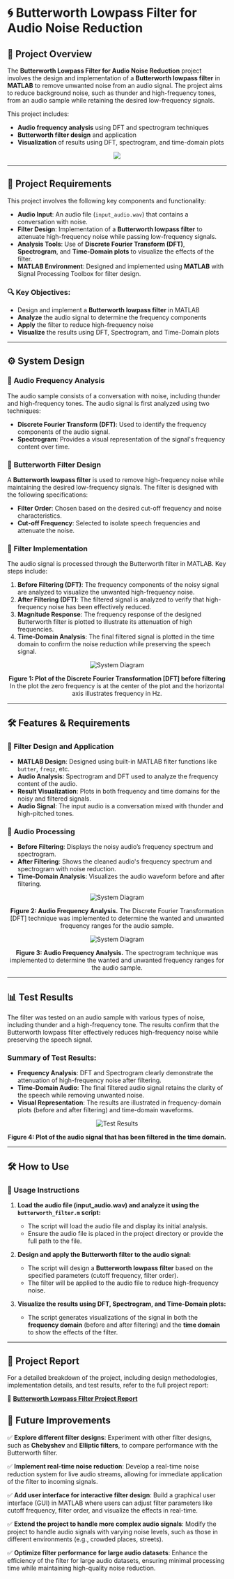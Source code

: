 # 🌀 Butterworth Lowpass Filter for Audio Noise Reduction

## 📌 Project Overview
The **Butterworth Lowpass Filter for Audio Noise Reduction** project involves the design and implementation of a **Butterworth lowpass filter** in **MATLAB** to remove unwanted noise from an audio signal. The project aims to reduce background noise, such as thunder and high-frequency tones, from an audio sample while retaining the desired low-frequency signals.

This project includes:
- **Audio frequency analysis** using DFT and spectrogram techniques
- **Butterworth filter design** and application
- **Visualization** of results using DFT, spectrogram, and time-domain plots

<p align="center">
  <img src="https://media.giphy.com/media/l0HU01fNl3dZZ5Zuo/giphy.gif"/>
</p>

---

## 🎯 Project Requirements
This project involves the following key components and functionality:

- **Audio Input**: An audio file (`input_audio.wav`) that contains a conversation with noise.
- **Filter Design**: Implementation of a **Butterworth lowpass filter** to attenuate high-frequency noise while passing low-frequency signals.
- **Analysis Tools**: Use of **Discrete Fourier Transform (DFT)**, **Spectrogram**, and **Time-Domain plots** to visualize the effects of the filter.
- **MATLAB Environment**: Designed and implemented using **MATLAB** with Signal Processing Toolbox for filter design.

### 🔍 **Key Objectives:**
- Design and implement a **Butterworth lowpass filter** in MATLAB
- **Analyze** the audio signal to determine the frequency components
- **Apply** the filter to reduce high-frequency noise
- **Visualize** the results using DFT, Spectrogram, and Time-Domain plots

---

## ⚙️ System Design

### 🔹 **Audio Frequency Analysis**
The audio sample consists of a conversation with noise, including thunder and high-frequency tones. The audio signal is first analyzed using two techniques:
- **Discrete Fourier Transform (DFT)**: Used to identify the frequency components of the audio signal.
- **Spectrogram**: Provides a visual representation of the signal's frequency content over time.

### 🔹 **Butterworth Filter Design**
A **Butterworth lowpass filter** is used to remove high-frequency noise while maintaining the desired low-frequency signals. The filter is designed with the following specifications:
- **Filter Order**: Chosen based on the desired cut-off frequency and noise characteristics.
- **Cut-off Frequency**: Selected to isolate speech frequencies and attenuate the noise.

### 🔹 **Filter Implementation**
The audio signal is processed through the Butterworth filter in MATLAB. Key steps include:

1. **Before Filtering (DFT)**: The frequency components of the noisy signal are analyzed to visualize the unwanted high-frequency noise.
2. **After Filtering (DFT)**: The filtered signal is analyzed to verify that high-frequency noise has been effectively reduced.
3. **Magnitude Response**: The frequency response of the designed Butterworth filter is plotted to illustrate its attenuation of high frequencies.
4. **Time-Domain Analysis**: The final filtered signal is plotted in the time domain to confirm the noise reduction while preserving the speech signal.

<p align="center">
  <img src="./images/system_diagram.png" alt="System Diagram" />
</p>  
<p align="center"><b>Figure 1: Plot of the Discrete Fourier Transformation [DFT] before filtering</b> In the plot the zero frequency is at the center of the plot and the horizontal axis illustrates frequency in Hz.</p>

---

## 🛠️ Features & Requirements

### 🔹 **Filter Design and Application**
- **MATLAB Design**: Designed using built-in MATLAB filter functions like `butter`, `freqz`, etc.
- **Audio Analysis**: Spectrogram and DFT used to analyze the frequency content of the audio.
- **Result Visualization**: Plots in both frequency and time domains for the noisy and filtered signals.
- **Audio Signal**: The input audio is a conversation mixed with thunder and high-pitched tones.

### 🔹 **Audio Processing**
- **Before Filtering**: Displays the noisy audio’s frequency spectrum and spectrogram.
- **After Filtering**: Shows the cleaned audio's frequency spectrum and spectrogram with noise reduction.
- **Time-Domain Analysis**: Visualizes the audio waveform before and after filtering.

<p align="center">
  <img src="./images/freq.png" alt="System Diagram" />
</p>  
<p align="center"><b>Figure 2: Audio Frequency Analysis.</b> The Discrete Fourier Transformation [DFT] technique was implemented to determine the wanted and unwanted frequency ranges for the audio sample.</p>

<p align="center">
  <img src="./images/spectro.png.png" alt="System Diagram" />
</p>  
<p align="center"><b>Figure 3: Audio Frequency Analysis.</b> The spectrogram technique was implemented to determine the wanted and unwanted frequency ranges for the audio sample.</p>

---

## 📊 Test Results

The filter was tested on an audio sample with various types of noise, including thunder and a high-frequency tone. The results confirm that the Butterworth lowpass filter effectively reduces high-frequency noise while preserving the speech signal.

### Summary of Test Results:
- **Frequency Analysis**: DFT and Spectrogram clearly demonstrate the attenuation of high-frequency noise after filtering.
- **Time-Domain Audio**: The final filtered audio signal retains the clarity of the speech while removing unwanted noise.
- **Visual Representation**: The results are illustrated in frequency-domain plots (before and after filtering) and time-domain waveforms.

<p align="center">
  <img src="./images/result.png" alt="Test Results" />
</p>  
<p align="center"><b>Figure 4: Plot of the audio signal that has been filtered in the time domain.</b></p>


---

## 🛠️ How to Use

### 📝 Usage Instructions

1. **Load the audio file (input_audio.wav) and analyze it using the `butterworth_filter.m` script:**
   - The script will load the audio file and display its initial analysis.
   - Ensure the audio file is placed in the project directory or provide the full path to the file.

2. **Design and apply the Butterworth filter to the audio signal:**
   - The script will design a **Butterworth lowpass filter** based on the specified parameters (cutoff frequency, filter order).
   - The filter will be applied to the audio file to reduce high-frequency noise.

3. **Visualize the results using DFT, Spectrogram, and Time-Domain plots:**
   - The script generates visualizations of the signal in both the **frequency domain** (before and after filtering) and the **time domain** to show the effects of the filter.

---

## 📂 Project Report

For a detailed breakdown of the project, including design methodologies, implementation details, and test results, refer to the full project report:

📄 **[Butterworth Lowpass Filter Project Report](docs/Filter_Project_Report.pdf)**

## 🔮 Future Improvements

✅ **Explore different filter designs**: Experiment with other filter designs, such as **Chebyshev** and **Elliptic filters**, to compare performance with the Butterworth filter.

✅ **Implement real-time noise reduction**: Develop a real-time noise reduction system for live audio streams, allowing for immediate application of the filter to incoming signals.

✅ **Add user interface for interactive filter design**: Build a graphical user interface (GUI) in MATLAB where users can adjust filter parameters like cutoff frequency, filter order, and visualize the effects in real-time.

✅ **Extend the project to handle more complex audio signals**: Modify the project to handle audio signals with varying noise levels, such as those in different environments (e.g., crowded places, streets).

✅ **Optimize filter performance for large audio datasets**: Enhance the efficiency of the filter for large audio datasets, ensuring minimal processing time while maintaining high-quality noise reduction.
